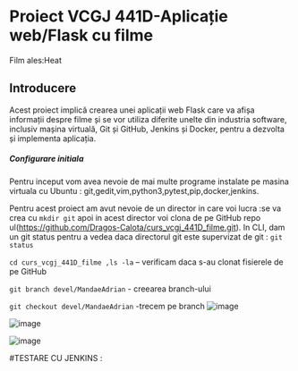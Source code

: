 # Proiect VCGJ 441D-Aplicație web/Flask cu filme
Film ales:Heat

## Introducere
Acest proiect implică crearea unei aplicații web Flask care va afișa informații despre filme și se vor utiliza diferite unelte din industria software, inclusiv mașina virtuală, Git și GitHub, Jenkins și Docker, pentru a dezvolta și implementa aplicația.

##### Configurare initiala

Pentru inceput vom avea nevoie de mai multe programe instalate pe masina virtuala cu Ubuntu : git,gedit,vim,python3,pytest,pip,docker,jenkins.

Pentru acest proiect am avut nevoie de un director in care voi lucra :se va crea cu
`mkdir git` apoi in acest director voi clona de pe GitHub repo ul(https://github.com/Dragos-Calota/curs_vcgj_441D_filme.git). 
In CLI, dam un git status pentru a vedea daca directorul git este supervizat de git : `git status`

`cd curs_vcgj_441D_filme ,ls -la` – verificam daca s-au clonat fisierele de pe GitHub

`git branch devel/MandaeAdrian` - creearea branch-ului

`git checkout devel/MandaeAdrian`  -trecem pe branch
![image](https://github.com/Dragos-Calota/curs_vcgj_441D_filme/assets/134146583/71486ca6-09ce-4ff6-a3eb-54e72d908ade)

![image](https://github.com/Dragos-Calota/curs_vcgj_441D_filme/assets/134146583/01bcdf4a-1ce0-4593-bc33-40e5122ac146)

![image](https://github.com/Dragos-Calota/curs_vcgj_441D_filme/assets/134146583/73193039-76dd-474b-ae08-2347d8b49767)


#TESTARE CU JENKINS : 


